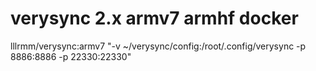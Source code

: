 # verysync 2.x armv7 armhf docker

lllrmm/verysync:armv7
"-v ~/verysync/config:/root/.config/verysync -p 8886:8886 -p 22330:22330"
